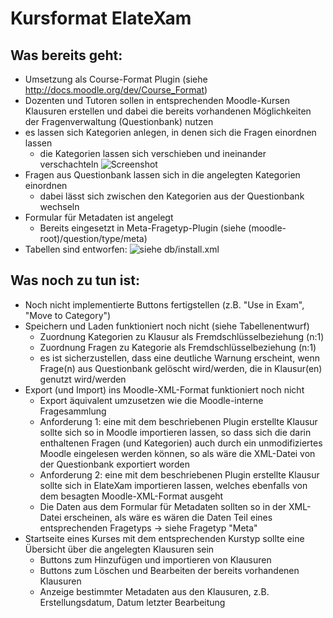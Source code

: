 Kursformat ElateXam
===================

Was bereits geht:
-----------------

- Umsetzung als Course-Format Plugin (siehe http://docs.moodle.org/dev/Course_Format)
- Dozenten und Tutoren sollen in entsprechenden Moodle-Kursen Klausuren erstellen und dabei die bereits vorhandenen Möglichkeiten der Fragenverwaltung (Questionbank) nutzen
- es lassen sich Kategorien anlegen, in denen sich die Fragen einordnen lassen
	- die Kategorien lassen sich verschieben und ineinander verschachteln
	![Screenshot](https://raw.github.com/valmynd/moodle23/master/course/format/elatexam/doc/screenshot.png)
- Fragen aus Questionbank lassen sich in die angelegten Kategorien einordnen
	- dabei lässt sich zwischen den Kategorien aus der Questionbank wechseln
- Formular für Metadaten ist angelegt
	- Bereits eingesetzt in Meta-Fragetyp-Plugin (siehe (moodle-root)/question/type/meta)
- Tabellen sind entworfen:
	![siehe db/install.xml](https://raw.github.com/valmynd/moodle23/master/course/format/elatexam/doc/db.png)

Was noch zu tun ist:
--------------------

- Noch nicht implementierte Buttons fertigstellen (z.B. "Use in Exam", "Move to Category")
- Speichern und Laden funktioniert noch nicht (siehe Tabellenentwurf)
	- Zuordnung Kategorien zu Klausur als Fremdschlüsselbeziehung (n:1)
	- Zuordnung Fragen zu Kategorie als Fremdschlüsselbeziehung (n:1)
	- es ist sicherzustellen, dass eine deutliche Warnung erscheint, wenn
		Frage(n) aus Questionbank gelöscht wird/werden, die in Klausur(en) genutzt wird/werden
- Export (und Import) ins Moodle-XML-Format funktioniert noch nicht
	- Export äquivalent umzusetzen wie die Moodle-interne Fragesammlung
	- Anforderung 1: eine mit dem beschriebenen Plugin erstellte Klausur sollte sich so in Moodle importieren lassen,
				so dass sich die darin enthaltenen Fragen (und Kategorien) auch durch ein unmodifiziertes Moodle eingelesen werden können,
				so als wäre die XML-Datei von der Questionbank exportiert worden
	- Anforderung 2: eine mit dem beschriebenen Plugin erstellte Klausur sollte sich in ElateXam importieren lassen,
				welches ebenfalls von dem besagten Moodle-XML-Format ausgeht
	- Die Daten aus dem Formular für Metadaten sollten so in der XML-Datei erscheinen, als wäre
		es wären die Daten Teil eines entsprechenden Fragetyps -> siehe Fragetyp "Meta"
- Startseite eines Kurses mit dem entsprechenden Kurstyp sollte eine Übersicht über die angelegten Klausuren sein
	- Buttons zum Hinzufügen und importieren von Klausuren
	- Buttons zum Löschen und Bearbeiten der bereits vorhandenen Klausuren
	- Anzeige bestimmter Metadaten aus den Klausuren, z.B. Erstellungsdatum, Datum letzter Bearbeitung